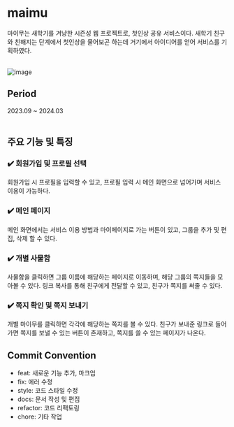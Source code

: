 # maimu
마이무는 새학기를 겨냥한 시즌성 웹 프로젝트로, 첫인상 공유 서비스이다. 새학기 친구와 친해지는 단계에서 첫인상을 물어보곤 하는데 거기에서 아이디어를 얻어 서비스를 기획하였다.
<br />
<br />

![image](https://github.com/MA1MU/Maimu_frontend/assets/108279922/caa8c5b9-dac3-4643-bf89-694cdb3c9e64)


## Period
2023.09 ~ 2024.03
<br />
<br />

## 주요 기능 및 특징

### ✔️ 회원가입 및 프로필 선택 
회원가입 시 프로필을 입력할 수 있고, 프로필 입력 시 메인 화면으로 넘어가며 서비스 이용이 가능하다.

### ✔️ 메인 페이지
메인 화면에서는 서비스 이용 방법과 마이페이지로 가는 버튼이 있고, 그룹을 추가 및 편집, 삭제 할 수 있다. 

### ✔️ 개별 사물함 
사물함을 클릭하면 그룹 이름에 해당하는 페이지로 이동하며, 해당 그룹의 쪽지들을 모아볼 수 있다. 링크 복사를 통해 친구에게 전달할 수 있고, 친구가 쪽지를 써줄 수 있다.

### ✔️ 쪽지 확인 및 쪽지 보내기
개별 마이무를 클릭하면 각각에 해당하는 쪽지를 볼 수 있다. 친구가 보내준 링크로 들어가면 쪽지를 보낼 수 있는 버튼이 존재하고, 쪽지를 쓸 수 있는 페이지가 나온다.


## Commit Convention

- feat: 새로운 기능 추가, 마크업
- fix: 에러 수정
- style: 코드 스타일 수정
- docs: 문서 작성 및 편집
- refactor: 코드 리팩토링
- chore:  기타 작업

